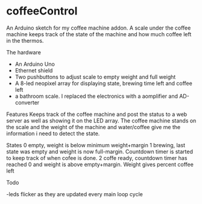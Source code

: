 # coffeeControl
An Arduino sketch for my coffee machine addon. 
A scale under the coffee machine keeps track of the state of the machine and how much coffee left in the thermos.

The hardware
- An Arduino Uno
- Ethernet shield
- Two pushbuttons to adjust scale to empty weight and full weight
- A 8-led neopixel array for displaying state, brewing time left and coffee left
- a bathroom scale. I replaced the electronics with a aomplifier and AD-converter 

Features
Keeps track of the coffee machine and post the status to a web server as well as showing it on the LED array.
The coffee machine stands on the scale and the weight of the machine and water/coffee give me the information i need to detect the state.

States
0 empty, weight is below minimum weight+margin
1 brewing, last state was empty and weight is now full-margin. Countdown timer is started to keep track of when cofee is done.
2 coffe ready, countdown timer has reached 0 and weight is above empty+margin. Weight gives percent coffee left

Todo

-leds flicker as they are updated every main loop cycle


